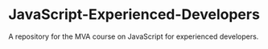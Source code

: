 # JavaScript-Experienced-Developers
A repository for the MVA course on JavaScript for experienced developers.
